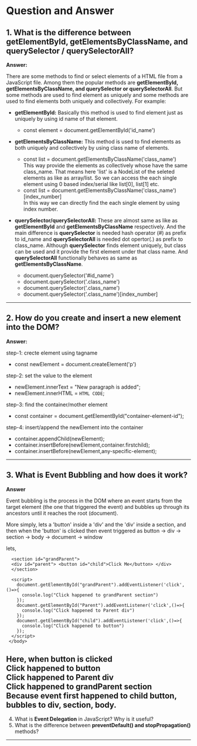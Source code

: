 #  Question and Answer

## 1. What is the difference between **getElementById, getElementsByClassName, and querySelector / querySelectorAll**?

**Answer:**

There are some methods to find or select elements of a HTML file from a JavaScript file. Among them the popular methods are **getElementById, getElementsByClassName, and querySelector or querySelectorAll**. But some methods are used to find element as uniquely and some methods are used to find elements both uniquely and collectively. For example: <br>
- **getElementById:** Basically this method is used to find element just as uniquely by using id name of that element. <br>
  - const element = document.getElementById('id_name')<br>
- **getElementsByClassName:** This method is used to find elements as both uniquely and collectively by using class name of elements.<br>
  - const list = document.getElementsByClassName('class_name') <br>
  This way provide the elements as collectively whose have the same class_name. That means here 'list' is a NodeList of the seleted elements as like as array/list. So we can access the each single element using 0 based index/serial like list[0], list[1] etc.
  - const list = document.getElementsByClassName('class_name')[index_number] <br>
In this way we can directly find the each single element by using index number.

- **querySelector/querySelectorAll:** These are almost same as like as **getElementById** and **getElementsByClassName** respectively. And the main difference is **querySelector** is needed hash operator (#) as prefix to id_name and **querySelectorAll** is needed dot opertor(.) as prefix to class_name. Although **querySelector** finds element uniquely, but class can be used and it provide the first element under that class name. And **querySelectorAll** functionally behaves as same as **getElementsByClassName**. <br>
  - document.querySelector('#id_name')
  - document.querySelector('.class_name')
  - document.querySelector('.class_name')
  - document.querySelector('.class_name')[index_number]

---

## 2. How do you **create and insert a new element into the DOM**?

**Answer:**

step-1: crecte element using tagname <br>
- const newElement = document.createElement('p')

step-2: set the value to the element <br>
- newElement.innerText = "New paragraph is added";
- newElement.innerHTML = `HTML CODE`;

step-3: find the container/mother element <br>
- const container = document.getElementById("container-element-id");

step-4: insert/append the newElement into the container <br>
- container.appendChild(newElement);
- container.insertBefore(newElement,container.firstchild);
- container.insertBefore(newElement,any-specific-element);

---

## 3. What is **Event Bubbling** and how does it work?

**Answer**

Event bubbling is the process in the DOM where an event starts from the target element (the one that triggered the event) and bubbles up through its ancestors until it reaches the root (document). 

More simply, lets a 'button' inside a 'div' and the 'div' inside a section, and then when the 'button' is clicked then event triggered as button -> div -> section -> body -> document -> window

lets,
```<body>
  <section id="grandParent"> 
  <div id="parent"> <button id="child">Click Me</button> </div> 
  </section>

  <script>
    document.getElementById("grandParent").addEventListener('click',()=>{
      console.log("Click happened to grandParent section")
    });
    document.getElementById("Parent").addEventListener('click',()=>{
      console.log("Click happened to Parent div")
    });
    document.getElementById("child").addEventListener('click',()=>{
      console.log("Click happened to button")
    });
  </script>
 </body>
 ```

Here, when button is clicked <br>
Click happened to button <br> 
Click happened to Parent div <br>
Click happened to grandParent section <br>
Because event first happened to child button, bubbles to div, section, body.  
---
4. What is **Event Delegation** in JavaScript? Why is it useful?
5. What is the difference between **preventDefault() and stopPropagation()** methods?

---
